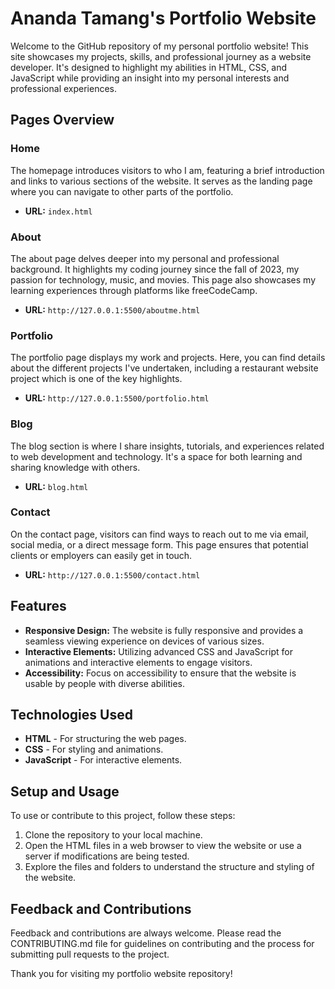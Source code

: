# Ananda Tamang's Portfolio Website

Welcome to the GitHub repository of my personal portfolio website! This site showcases my projects, skills, and professional journey as a website developer. It's designed to highlight my abilities in HTML, CSS, and JavaScript while providing an insight into my personal interests and professional experiences.

## Pages Overview

### Home
The homepage introduces visitors to who I am, featuring a brief introduction and links to various sections of the website. It serves as the landing page where you can navigate to other parts of the portfolio.

- **URL:** `index.html`

### About
The about page delves deeper into my personal and professional background. It highlights my coding journey since the fall of 2023, my passion for technology, music, and movies. This page also showcases my learning experiences through platforms like freeCodeCamp.

- **URL:** `http://127.0.0.1:5500/aboutme.html`

### Portfolio
The portfolio page displays my work and projects. Here, you can find details about the different projects I've undertaken, including a restaurant website project which is one of the key highlights.

- **URL:** `http://127.0.0.1:5500/portfolio.html`

### Blog
The blog section is where I share insights, tutorials, and experiences related to web development and technology. It's a space for both learning and sharing knowledge with others.

- **URL:** `blog.html`

### Contact
On the contact page, visitors can find ways to reach out to me via email, social media, or a direct message form. This page ensures that potential clients or employers can easily get in touch.

- **URL:** `http://127.0.0.1:5500/contact.html`

## Features

- **Responsive Design:** The website is fully responsive and provides a seamless viewing experience on devices of various sizes.
- **Interactive Elements:** Utilizing advanced CSS and JavaScript for animations and interactive elements to engage visitors.
- **Accessibility:** Focus on accessibility to ensure that the website is usable by people with diverse abilities.

## Technologies Used

- **HTML** - For structuring the web pages.
- **CSS** - For styling and animations.
- **JavaScript** - For interactive elements.

## Setup and Usage

To use or contribute to this project, follow these steps:
1. Clone the repository to your local machine.
2. Open the HTML files in a web browser to view the website or use a server if modifications are being tested.
3. Explore the files and folders to understand the structure and styling of the website.

## Feedback and Contributions

Feedback and contributions are always welcome. Please read the CONTRIBUTING.md file for guidelines on contributing and the process for submitting pull requests to the project.

Thank you for visiting my portfolio website repository!

